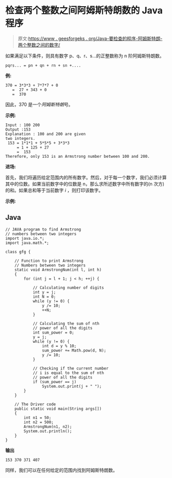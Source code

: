 # 检查两个整数之间阿姆斯特朗数的 Java 程序

> 原文:[https://www . geesforgeks . org/Java-要检查的程序-阿姆斯特朗-两个整数之间的数字/](https://www.geeksforgeeks.org/java-program-to-check-armstrong-number-between-two-integers/)

如果满足以下条件，则具有数字 p、q、r、s…的正整数称为 n 阶阿姆斯特朗数。

```
pqrs... = pn + qn + rn + sn +....
```

**例:**

```
370 = 3*3*3 + 7*7*7 + 0 
   =  27 + 343 + 0
   =  370
```

因此，370 是一个*阿姆斯特朗*号。

**示例:**

```
Input : 100 200
Output :153
Explanation : 100 and 200 are given  
two integers.
 153 = 1*1*1 + 5*5*5 + 3*3*3  
     = 1 + 125 + 27
     =  153
Therefore, only 153 is an Armstrong number between 100 and 200.
```

**进场:**

首先，我们将遍历给定范围内的所有数字。然后，对于每一个数字，我们必须计算其中的位数。如果当前数字中的位数是 n，那么求所述数字中所有数字的(n 次方)的和。如果总和等于当前数字 *i* ，则打印该数字。

**示例:**

## Java

```
// JAVA program to find Armstrong
// numbers between two integers
import java.io.*;
import java.math.*;

class gfg {

    // Function to print Armstrong
    // Numbers between two integers
    static void ArmstrongNum(int l, int h)
    {
        for (int j = l + 1; j < h; ++j) {

            // Calculating number of digits
            int y = j;
            int N = 0;
            while (y != 0) {
                y /= 10;
                ++N;
            }

            // Calculating the sum of nth
            // power of all the digits
            int sum_power = 0;
            y = j;
            while (y != 0) {
                int d = y % 10;
                sum_power += Math.pow(d, N);
                y /= 10;
            }

            // Checking if the current number
            // i is equal to the sum of nth
            // power of all the digits
            if (sum_power == j)
                System.out.print(j + " ");
        }
    }

    // The Driver code
    public static void main(String args[])
    {
        int n1 = 50;
        int n2 = 500;
        ArmstrongNum(n1, n2);
        System.out.println();
    }
}
```

**输出**

```
153 370 371 407 

```

同样，我们可以在任何给定的范围内找到阿姆斯特朗数。